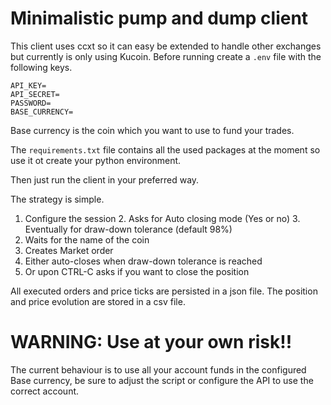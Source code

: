 # Minimalistic pump and dump client

This client uses ccxt so it can easy be extended to handle other exchanges but currently is only using Kucoin.
Before running create a `.env` file with the following keys.

    API_KEY=
    API_SECRET=
    PASSWORD=
    BASE_CURRENCY=

Base currency is the coin which you want to use to fund your trades.

The `requirements.txt` file contains all the used packages at the moment
so use it ot create your python environment.

Then just run the client in your preferred way.

The strategy is simple.
1. Configure the session
   2. Asks for Auto closing mode (Yes or no)
   3. Eventually for draw-down tolerance (default 98%)
2. Waits for the name of the coin
3. Creates Market order
4. Either auto-closes when draw-down tolerance is reached
5. Or upon CTRL-C asks if you want to close the position

All executed orders and price ticks are persisted in a json file.
The position and price evolution are stored in a csv file.

# WARNING: Use at your own risk!!
The current behaviour is to use all your account funds in the configured
Base currency, be sure to adjust the script or configure the API to use the correct account.
